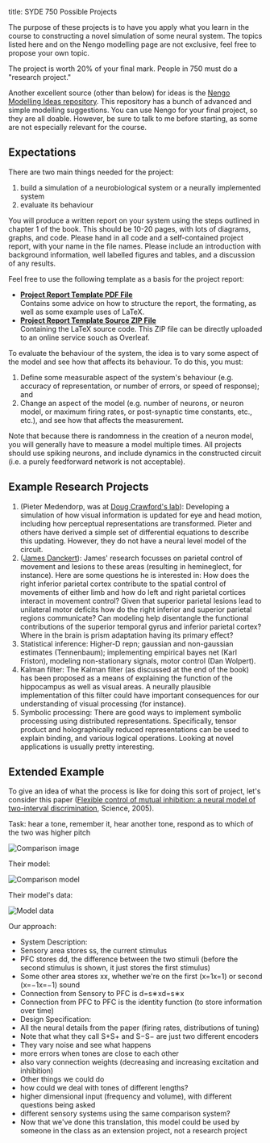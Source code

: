 title: SYDE 750 Possible Projects

The purpose of these projects is to have you apply what you learn in the
course to constructing a novel simulation of some neural system. 
The topics listed here and on the Nengo modelling page
are not exclusive, feel free to propose your own topic.

The project is worth 20% of your final mark. People in 750 must do a "research project."

Another excellent source (other than below) for ideas is the [Nengo Modelling Ideas repository](https://github.com/ctn-waterloo/modelling_ideas).  This repository has a bunch of advanced and simple modelling suggestions.  You can
use Nengo for your final project, so they are all doable.  However, be sure to talk to me before starting, as some
are not especially relevant for the course.

## Expectations

There are two main things needed for the project:

1. build a simulation of a neurobiological system or a neurally implemented system
2. evaluate its behaviour

You will produce a written report on your system using the steps outlined in chapter 1 of the book. This should be 10-20 pages, with lots of diagrams, graphs, and code. Please hand in all code and a self-contained project report, with your name in the file names.  Please include an introduction with background information, well labelled figures and tables, and a discussion of any results.

Feel free to use the following template as a basis for the project report:
* **[Project Report Template PDF File](https://github.com/astoeckel/syde556-w20/raw/master/project/template/syde556_project_template.pdf)**  
  Contains some advice on how to structure the report, the formating, as well as some example uses of LaTeX.
* **[Project Report Template Source ZIP File](https://github.com/astoeckel/syde556-w20/raw/master/project/template.zip)**  
  Containing the LaTeX source code. This ZIP file can be directly uploaded to an online service souch as Overleaf.


To evaluate the behaviour of the system, the idea is to vary some aspect of the model and see how that affects its behaviour. To do this, you must:

1. Define some measurable aspect of the system's behaviour (e.g. accuracy of representation, or number of errors, or speed of response); and
2. Change an aspect of the model (e.g. number of neurons, or neuron model, or maximum firing rates, or post-synaptic time constants, etc., etc.), and see how that affects the measurement. 

Note that because there is randomness in the creation of a neuron model, you will generally have to measure a model multiple times.  All projects should use spiking neurons, and include dynamics in the constructed circuit (i.e. a purely feedforward network is not acceptable).

<!--## Example Extension Projects 

1. ([Dora Angelaki](https://www.bcm.edu/people/view/dora-angelaki-ph-d/b15a5f58-ffed-11e2-be68-080027880ca6)): Dora contributed the data for the model of the vestibular system found in the textbook. This model could be used as a starting point for a project. Because there are many possible implementations of this network, it would be useful to implement the transformation in a few different ways and see if there are predictions that could determine which of the models is most like the real network. Or, an indepth examination of the derivative signal, $\dot{A}(t)$, could be undertaken, with attempts to design networks that can compute a derivative effectively. Right now, this signal is not part of the neural model. Or constructing a model that includes both tVOR and regular VOR. Or...
2. Lamprey swimming: The model of lamprey swimming in the textbook could be extended in two ways: 1) make the model 3-dimensional; 2) include control signals for yaw, roll, and pitch.
3. Statistical inference: more compex distributions, multiple steps in inference, temporal inference for slowly changing statistics, higher-dimensional representations could all be explored.
4. Working memory: The model of working memory in the text is for parietal areas. A similar model could be construct for frontal working memory. More sophisticated representations than that used here could be implemented in a similar model. For instance, ramping function representation (i.e. function representations with temporal dynamics), or just higher-d functions than are used in the book. As well, additional working memory functions, like 'loading' a new memory, or 'erasing' an old memory could be examined.-->

## Example Research Projects

1. (Pieter Medendorp, was at [Doug Crawford's lab](http://www.yorku.ca/jdc/)): Developing a simulation of how visual information is updated for eye and head motion, including how perceptual representations are transformed. Pieter and others have derived a simple set of differential equations to describe this updating. However, they do not have a neural level model of the circuit.
2. ([James Danckert](http://watarts.uwaterloo.ca/~jdancker/)): James' research focusses on parietal control of movement and lesions to these areas (resulting in hemineglect, for instance). Here are some questions he is interested in: How does the right inferior parietal cortex contribute to the spatial control of movements of either limb and how do left and right parietal cortices interact in movement control? Given that superior parietal lesions lead to unilateral motor deficits how do the right inferior and superior parietal regions communicate? Can modeling help disentangle the functional contributions of the superior temporal gyrus and inferior parietal cortex? Where in the brain is prism adaptation having its primary effect?
3. Statistical inference: Higher-D repn; gaussian and non-gaussian estimates (Tennenbaum); implementing empirical bayes net (Karl Friston), modeling non-stationary signals, motor control (Dan Wolpert).
5. Kalman filter: The Kalman filter (as discussed at the end of the book) has been proposed as a means of explaining the function of the hippocampus as well as visual areas. A neurally plausible implementation of this filter could have important consequences for our understanding of visual processing (for instance).
7. Symbolic processing: There are good ways to implement symbolic processing using distributed representations. Specifically, tensor product and holographically reduced representations can be used to explain binding, and various logical operations. Looking at novel applications is usually pretty interesting.

## Extended Example

To give an idea of what the process is like for doing this sort of project, let's consider this paper ([Flexible control of mutual inhibition: a neural model of two-interval discrimination](http://www.sciencemag.org/content/307/5712/1121.long), Science, 2005).

Task: hear a tone, remember it, hear another tone, respond as to which of the two was higher pitch

![Comparison image](http://imgur.com/lKZiCLT.png)

Their model:

![Comparison model](http://imgur.com/use1fQO.png)

Their model's data:

![Model data](http://imgur.com/3Q7sI0A.png)

Our approach:

- System Description:
 - Sensory area stores ss, the current stimulus
 - PFC stores dd, the difference between the two stimuli (before the second stimulus is shown, it just stores the first stimulus)
 - Some other area stores xx, whether we're on the first (x=1x=1) or second (x=−1x=−1) sound
 - Connection from Sensory to PFC is d=s∗xd=s∗x
 - Connection from PFC to PFC is the identity function (to store information over time)
- Design Specification:
 - All the neural details from the paper (firing rates, distributions of tuning)
 - Note that what they call S+S+ and S−S− are just two different encoders
- They vary noise and see what happens
 - more errors when tones are close to each other
 - also vary connection weights (decreasing and increasing excitation and inhibition)
- Other things we could do
 - how could we deal with tones of different lengths?
 - higher dimensional input (frequency and volume), with different questions being asked
 - different sensory systems using the same comparison system?
- Now that we've done this translation, this model could be used by someone in the class as an extension project, not a research project


